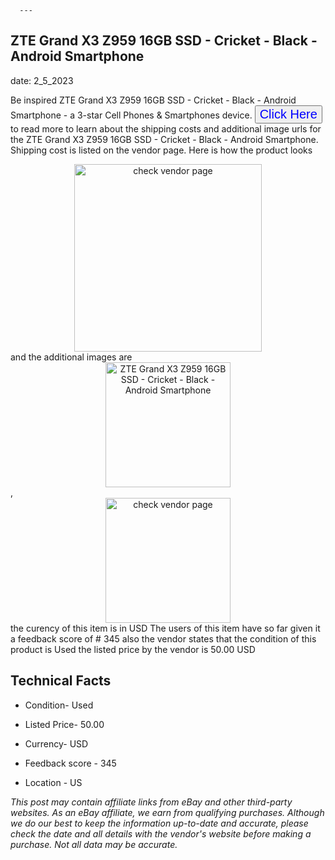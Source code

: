  
      ---
      

 ## ZTE Grand X3 Z959 16GB SSD - Cricket - Black - Android Smartphone 

 

      

date: 2_5_2023
     

     
      

Be inspired ZTE Grand X3 Z959 16GB SSD - Cricket - Black - Android Smartphone - a 3-star Cell Phones & Smartphones device. <button style="font-size:20px;color:blue" onclick="window.location.href = 'https://www.ebay.com/itm/165916028325?hash=item26a15dada5%3Ag%3AnjQAAOSwI-9iUFaR&mkevt=1&mkcid=1&mkrid=711-53200-19255-0&campid=%253CePNCampaignId%253E&customid=%253CreferenceId%253E&toolid=10049'">Click Here</button> to read more to learn about the shipping costs and additional image urls for the ZTE Grand X3 Z959 16GB SSD - Cricket - Black - Android Smartphone. Shipping cost is listed on the vendor page. Here is how the product looks <div style="text-align:center;"><img onclick="window.location.href = 'https://www.ebay.com/itm/165916028325?hash=item26a15dada5%3Ag%3AnjQAAOSwI-9iUFaR&mkevt=1&mkcid=1&mkrid=711-53200-19255-0&campid=%253CePNCampaignId%253E&customid=%253CreferenceId%253E&toolid=10049';" src="https://i.ebayimg.com/thumbs/images/g/njQAAOSwI-9iUFaR/s-l225.jpg" alt="check vendor page" style="width:300px; height:auto;object-fit:contain;" /></div> and the additional images are <div style="text-align:center;"><img onclick="window.location.href = '$https://www.ebay.com/itm/165916028325?hash=item26a15dada5%3Ag%3AnjQAAOSwI-9iUFaR&mkevt=1&mkcid=1&mkrid=711-53200-19255-0&campid=%253CePNCampaignId%253E&customid=%253CreferenceId%253E&toolid=10049';" src="https://i.ebayimg.com/images/g/njQAAOSwI-9iUFaR/s-l1200.jpg" alt="ZTE Grand X3 Z959 16GB SSD - Cricket - Black - Android Smartphone" style="width:200px; height:auto;object-fit:contain;" /></div>,<div style="text-align:center;"><img onclick="window.location.href = '$https://www.ebay.com/itm/165916028325?hash=item26a15dada5%3Ag%3AnjQAAOSwI-9iUFaR&mkevt=1&mkcid=1&mkrid=711-53200-19255-0&campid=%253CePNCampaignId%253E&customid=%253CreferenceId%253E&toolid=10049';" src="https://origin-galleryplus.ebayimg.com/ws/web/165916028325_2_0_1/225x225.jpg,https://origin-galleryplus.ebayimg.com/ws/web/165916028325_3_0_1/225x225.jpg,https://origin-galleryplus.ebayimg.com/ws/web/165916028325_4_0_1/225x225.jpg,https://origin-galleryplus.ebayimg.com/ws/web/165916028325_5_0_1/225x225.jpg" alt="check vendor page" style="width:200px; height:auto;object-fit:contain;"/></div> the curency of this item is in USD The users of this item have so far given it a feedback score of # 345 also the vendor states that the condition of this product is Used the listed price by the vendor is  50.00 USD


      
      

 ## Technical Facts 



      
      

 - Condition- Used 


      

 - Listed Price- 50.00 


      

 - Currency- USD 


      

 - Feedback score - 345 


      

 - Location - US 


      
      

*_This post may contain affiliate links from eBay and other third-party websites. As an eBay affiliate, we earn from qualifying purchases. Although we do our best to keep the information up-to-date and accurate, please check the date and all details with the vendor's website before making a purchase. Not all data may be accurate._*



      
      